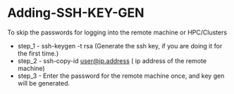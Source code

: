 # Adding-SSH-KEY-GEN

To skip the passwords for logging into the remote machine or HPC/Clusters

- step_1 - ssh-keygen -t rsa (Generate the ssh key, if you are doing it for the first time.)
- step_2 - ssh-copy-id user@ip.address ( ip address of the remote machine)
- step_3 - Enter the password for the remote machine once, and key gen will be generated.
